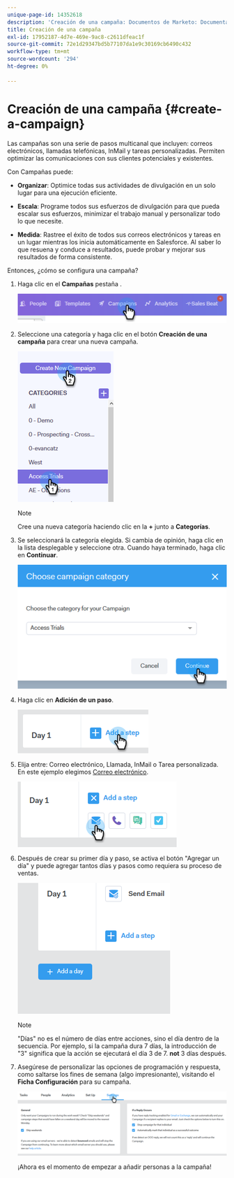 ```yaml
---
unique-page-id: 14352618
description: 'Creación de una campaña: Documentos de Marketo: Documentación del producto'
title: Creación de una campaña
exl-id: 17952187-4d7e-469e-9ac8-c2611dfeac1f
source-git-commit: 72e1d29347bd5b77107da1e9c30169cb6490c432
workflow-type: tm+mt
source-wordcount: '294'
ht-degree: 0%

---
```


# Creación de una campaña {#create-a-campaign}

Las campañas son una serie de pasos multicanal que incluyen: correos electrónicos, llamadas telefónicas, InMail y tareas personalizadas. Permiten optimizar las comunicaciones con sus clientes potenciales y existentes.

Con Campañas puede:

* **Organizar**: Optimice todas sus actividades de divulgación en un solo lugar para una ejecución eficiente.

* **Escala**: Programe todos sus esfuerzos de divulgación para que pueda escalar sus esfuerzos, minimizar el trabajo manual y personalizar todo lo que necesite.
* **Medida**: Rastree el éxito de todos sus correos electrónicos y tareas en un lugar mientras los inicia automáticamente en Salesforce. Al saber lo que resuena y conduce a resultados, puede probar y mejorar sus resultados de forma consistente.

Entonces, ¿cómo se configura una campaña?

1. Haga clic en el **Campañas** pestaña .

   ![](assets/one-1.png)

1. Seleccione una categoría y haga clic en el botón **Creación de una campaña** para crear una nueva campaña.

   ![](assets/two-1.png)

   >[!NOTE]
   >
   >Cree una nueva categoría haciendo clic en la **+** junto a **Categorías**.

1. Se seleccionará la categoría elegida. Si cambia de opinión, haga clic en la lista desplegable y seleccione otra. Cuando haya terminado, haga clic en **Continuar**.

   ![](assets/three-1.png)

1. Haga clic en **Adición de un paso**.

   ![](assets/four-1.png)

1. Elija entre: Correo electrónico, Llamada, InMail o Tarea personalizada. En este ejemplo elegimos [Correo electrónico](/help/marketo/product-docs/marketo-sales-connect/campaigns/campaign-step-types.md#email).

   ![](assets/five-1.png)

1. Después de crear su primer día y paso, se activa el botón &quot;Agregar un día&quot; y puede agregar tantos días y pasos como requiera su proceso de ventas.

   ![](assets/six.png)

   >[!NOTE]
   >
   >&quot;Días&quot; no es el número de días entre acciones, sino el día dentro de la secuencia. Por ejemplo, si la campaña dura 7 días, la introducción de &quot;3&quot; significa que la acción se ejecutará el día 3 de 7. **not** 3 días después.

1. Asegúrese de personalizar las opciones de programación y respuesta, como saltarse los fines de semana (algo impresionante), visitando el **Ficha Configuración** para su campaña.

   ![](assets/seven.png)

   ¡Ahora es el momento de empezar a añadir personas a la campaña!
